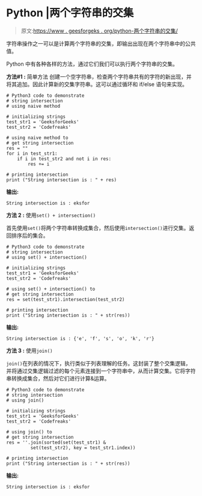 # Python |两个字符串的交集

> 原文:[https://www . geesforgeks . org/python-两个字符串的交集/](https://www.geeksforgeeks.org/python-intersection-of-two-string/)

字符串操作之一可以是计算两个字符串的交集，即输出出现在两个字符串中的公共值。

Python 中有各种各样的方法，通过它们我们可以执行两个字符串的交集。

**方法#1 :** 简单方法
创建一个空字符串，检查两个字符串共有的字符的新出现，并将其追加。因此计算新的交集字符串。这可以通过循环和 if/else 语句来实现。

```
# Python3 code to demonstrate 
# string intersection
# using naive method 

# initializing strings
test_str1 = 'GeeksforGeeks'
test_str2 = 'Codefreaks'

# using naive method to
# get string intersection
res = ""
for i in test_str1:
    if i in test_str2 and not i in res:
        res += i

# printing intersection
print ("String intersection is : " + res)
```

**输出:**

```
String intersection is : eksfor

```

**方法 2 :** 使用`set() + intersection()`

首先使用`set()`将两个字符串转换成集合，然后使用`intersection()`进行交集。返回排序后的集合。

```
# Python3 code to demonstrate 
# string intersection
# using set() + intersection()

# initializing strings
test_str1 = 'GeeksforGeeks'
test_str2 = 'Codefreaks'

# using set() + intersection() to
# get string intersection
res = set(test_str1).intersection(test_str2)

# printing intersection
print ("String intersection is : " + str(res))
```

**输出:**

```
String intersection is : {'e', 'f', 's', 'o', 'k', 'r'}

```

**方法 3 :** 使用`join()`

`join()`在列表的情况下，执行类似于列表理解的任务。这封装了整个交集逻辑，并将通过交集逻辑过滤的每个元素连接到一个字符串中，从而计算交集。它将字符串转换成集合，然后对它们进行计算&运算。

```
# Python3 code to demonstrate 
# string intersection
# using join()

# initializing strings
test_str1 = 'GeeksforGeeks'
test_str2 = 'Codefreaks'

# using join() to
# get string intersection
res = ''.join(sorted(set(test_str1) &
         set(test_str2), key = test_str1.index))

# printing intersection
print ("String intersection is : " + str(res))
```

**输出:**

```
String intersection is : eksfor

```